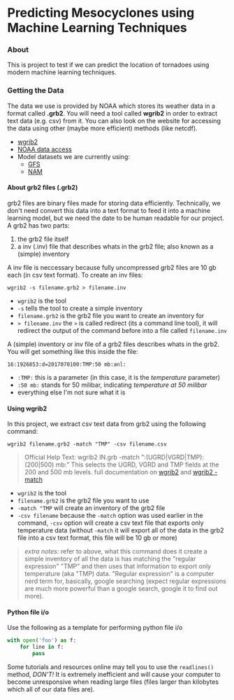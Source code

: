 # Predicting Mesocyclones using Machine Learning Techniques

### About
This is project to test if we can predict the location of tornadoes using modern machine learning techniques.

### Getting the Data
The data we use is provided by NOAA which stores its weather data in a format called **.grb2**. You will need a tool called **wgrib2** in order to extract text data (e.g. csv) from it. You can also look on the website for accessing the data using other (maybe more efficient) methods (like netcdf).
- [wgrib2](http://www.cpc.ncep.noaa.gov/products/wesley/wgrib2/)
- [NOAA data access](https://www.ncdc.noaa.gov/data-access)
- Model datasets we are currently using:
    - [GFS](https://www.ncdc.noaa.gov/data-access/model-data/model-datasets/global-forcast-system-gfs)
    -  [NAM](https://www.ncdc.noaa.gov/data-access/model-data/model-datasets/north-american-mesoscale-forecast-system-nam)

#### About grb2 files (.grb2)
grb2 files are binary files made for storing data efficiently. Technically, we don't need convert this data into a text format to feed it into a machine learning model, but we need the date to be human readable for our project. A grb2 has two parts: 
1. the grb2 file itself
2. a inv (.inv) file that describes whats in the grb2 file; also known as a (simple) inventory

A inv file is neccessary because fully uncompressed grb2 files are 10 gb each (in csv text format). To create an inv files: 
```
wgrib2 -s filename.grb2 > filename.inv 
```
- `wgrib2` is the tool 
- `-s` tells the tool to create a simple inventory 
- `filename.grb2` is the grb2 file you want to create an inventory for
- `> filename.inv` the `>` is called redirect (its a command line tool), it will redirect the output of the command before into a file called `filename.inv`

A (simple) inventory or inv file of a grb2 files describes whats in the grb2. You will get something like this inside the file:
```
16:1926853:d=2017070100:TMP:50 mb:anl:
```
- `:TMP:` this is a parameter (in this case, it is the *temperature* parameter)
- `:50 mb:` stands for 50 milibar, indicating *temperature at 50 milibar*
- everything else I'm not sure what it is

#### Using wgrib2 
In this project, we extract csv text data from grb2 using the following command: 

`wgrib2 filename.grb2 -match "TMP" -csv filename.csv`

> Official Help Text:
wgrib2 IN.grb -match ":(UGRD|VGRD|TMP):(200|500) mb:"
This selects the UGRD, VGRD and TMP fields at the 200 and 500 mb levels.
full documentation on [wgrib2](http://www.cpc.ncep.noaa.gov/products/wesley/wgrib2/) and [wgrib2 -match](http://www.cpc.ncep.noaa.gov/products/wesley/wgrib2/match.html)

- `wgrib2` is the tool
- `filename.grb2` is the grb2 file you want to use
- `-match "TMP` will create an inventory of the grb2 file
- `-csv filename` because the `-match` option was used earlier in the command, `-csv` option will create a csv text file that exports only temperature data (without `-match` it will export all of the data in the grb2 file into a csv text format, this file will be 10 gb or more) 

> *extra notes:* 
refer to above, what this command does it create a simple inventory of all the data is has matching the "regular expression" "TMP" and then uses that information to export only temperature (aka "TMP) data. "Regular expression" is a computer nerd term for, basically, google searching (expect regular expressions are much more powerful than a google search, google it to find out more). 

#### Python file i/o 
Use the following as a template for performing python file i/o
```python
with open('foo') as f:
    for line in f:
        pass
```
Some tutorials and resources online may tell you to use the `readlines()` method, *DON'T!* It is extremely inefficient and will cause your computer to become unresponsive when reading large files (files larger than kilobytes which all of our data files are).

